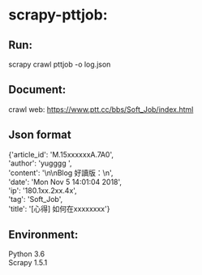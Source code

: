 # scrapy-pttjob:
## Run:
scrapy crawl pttjob -o log.json <br />
## Document:
crawl web:  https://www.ptt.cc/bbs/Soft_Job/index.html

## Json format
{'article_id': 'M.15xxxxxxA.7A0',<br />
 'author': 'yugggg ',<br />
 'content': '\n\nBlog 好讀版：\n',<br />
 'date': 'Mon Nov  5 14:01:04 2018',<br />
 'ip': '180.1xx.2xx.4x',<br />
 'tag': 'Soft_Job',<br />
 'title': '[心得] 如何在xxxxxxxx'}<br />

## Environment:
Python 3.6 <br />
Scrapy 1.5.1 <br />

